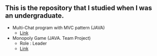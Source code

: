 ## This is the repository that I studied when I was an undergraduate.
* Multi-Chat program with MVC pattern (JAVA)
  * [Link](https://github.com/Lzino/SchoolProject/tree/master/MultiChatProgram_lwd)
* Monopoly Game (JAVA. Team Project)
  * Role : Leader
  * [Link](https://github.com/Lzino/SchoolProject/tree/master/MonopolyGame_lwd)



